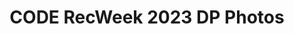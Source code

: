 ---
title: CODE RecWeek 2023 DP Photos
redirect_to: https://drive.google.com/drive/folders/1XGCWvYpiv6MYuattThmi8F09W2DmvZkT?usp=drive_link
redirect_from: 
  - /RW23DP
  - /rw23dp
---